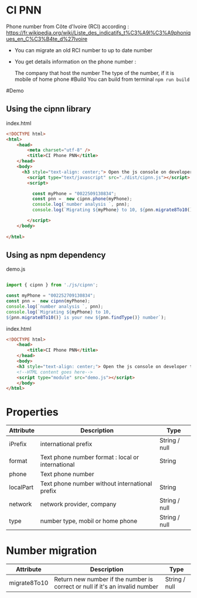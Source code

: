 # CI PNN 

Phone number from Côte d'Ivoire (RCI) according  : https://fr.wikipedia.org/wiki/Liste_des_indicatifs_t%C3%A9l%C3%A9phoniques_en_C%C3%B4te_d%27Ivoire
- You can migrate an old RCI number to up to date number
- You get details information on the phone number :

    The company that host the number
    The type of the number, if it is mobile of home phone
#Build
You can build from terminal
`npm run build`

#Demo
## Using the cipnn library

index.html 
```html
<!DOCTYPE html>
<html>
    <head>
        <meta charset="utf-8" />
        <title>CI Phone PNN</title>
    </head>
    <body>
      <h3 style="text-align: center;"> Open the js console on developer tool</h3>
        <script type="text/javascript" src="./dist/cipnn.js"></script>
        <script>

          const myPhone = "0022509130834";
          const pnn =  new cipnn.phone(myPhone);
          console.log(`number analysis `, pnn);
          console.log(`Migrating ${myPhone} to 10, ${pnn.migrate8To10()} is your new ${pnn.findType()} number`);

        </script>
    </body>
    
</html>

```
## Using as npm dependency

demo.js 
```javascript

import { cipnn } from './js/cipnn';

const myPhone = "002252709130834";
const pnn =  new cipnn(myPhone);
console.log(`number analysis `, pnn);
console.log(`Migrating ${myPhone} to 10, 
${pnn.migrate8To10()} is your new ${pnn.findType()} number`);

```

index.html 
```html
<!DOCTYPE html>
    <head>
        <title>CI Phone PNN</title>
    </head>
    <body>
    <h3 style="text-align: center;"> Open the js console on developer tool</h3>
    <!--HTML content goes here-->
    <script type="module" src="demo.js"></script>
    </body>
</html>

```



# Properties

| Attribute      | Description | Type |
| ----------- | ----------- | ----------- |
| iPrefix      | international prefix       | String / null      |
| format   | Text     phone number format :  local or international   | String       |
| phone   | Text      phone number  |
| localPart   | Text     phone number without international prefix  | String      |
| network   | network provider, company        | String / null       |
| type   | number type, mobil or home phone        | String / null       |

# Number migration

| Attribute      | Description | Type |
| ----------- | ----------- | ----------- |
| migrate8To10      | Return new number if the number is correct or null if it's an invalid number       | String / null      |
